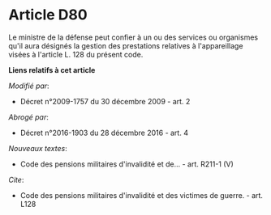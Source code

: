 # Article D80

Le ministre de la défense peut confier à un ou des services ou organismes qu'il aura désignés la gestion des prestations
relatives à l'appareillage visées à l'article L. 128 du présent code.

**Liens relatifs à cet article**

_Modifié par_:

  - Décret n°2009-1757 du 30 décembre 2009 - art. 2

_Abrogé par_:

  - Décret n°2016-1903 du 28 décembre 2016 - art. 4

_Nouveaux textes_:

  - Code des pensions militaires d'invalidité et de... - art. R211-1 (V)

_Cite_:

  - Code des pensions militaires d'invalidité et des victimes de guerre. - art. L128
